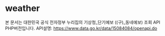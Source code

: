 # weather
본 문서는  대한민국 공식 전자정부 누리집의 기상청_단기예보 ((구)_동네예보) 조회 API PHP버전입니다.
API설명: https://www.data.go.kr/data/15084084/openapi.do
